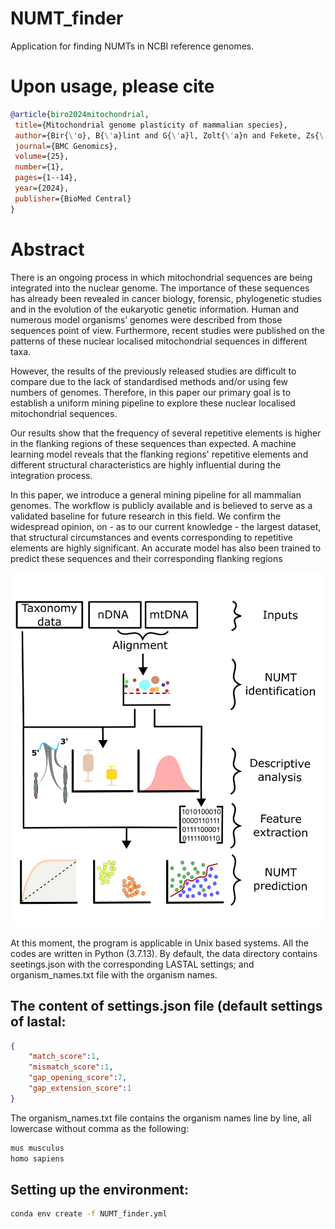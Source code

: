 # NUMT_finder
 Application for finding NUMTs in NCBI reference genomes.

 # Upon usage, please cite
 ``` bib
 @article{biro2024mitochondrial,
  title={Mitochondrial genome plasticity of mammalian species},
  author={Bir{\'o}, B{\'a}lint and G{\'a}l, Zolt{\'a}n and Fekete, Zs{\'o}fia and Klecska, Eszter and Hoffmann, Orsolya Ivett},
  journal={BMC Genomics},
  volume={25},
  number={1},
  pages={1--14},
  year={2024},
  publisher={BioMed Central}
}
 ```

 # Abstract
There is an ongoing process in which mitochondrial sequences are being integrated into the nuclear genome. The importance of these sequences has already been revealed in cancer biology, forensic, phylogenetic studies and in the evolution of the eukaryotic genetic information. Human and numerous model organisms’ genomes were described from those sequences point of view. Furthermore, recent studies were published on the patterns of these nuclear localised mitochondrial sequences in different taxa.

However, the results of the previously released studies are difficult to compare due to the lack of standardised methods and/or using few numbers of genomes. Therefore, in this paper our primary goal is to establish a uniform mining pipeline to explore these nuclear localised mitochondrial sequences.

Our results show that the frequency of several repetitive elements is higher in the flanking regions of these sequences than expected. A machine learning model reveals that the flanking regions' repetitive elements and different structural characteristics are highly influential during the integration process.

In this paper, we introduce a general mining pipeline for all mammalian genomes. The workflow is publicly available and is believed to serve as a validated baseline for future research in this field. We confirm the widespread opinion, on - as to our current knowledge - the largest dataset, that structural circumstances and events corresponding to repetitive elements are highly significant. An accurate model has also been trained to predict these sequences and their corresponding flanking regions

![graphical_abstract](/data/fig6.png)

 At this moment, the program is applicable in Unix based systems. All the codes are written in Python (3.7.13). By default, the data directory contains seetings.json with the corresponding LASTAL settings; and organism_names.txt file with the organism names.

The content of settings.json file (default settings of lastal:
---
```json
{
	"match_score":1,
	"mismatch_score":1,
	"gap_opening_score":7,
	"gap_extension_score":1
}
```

The organism_names.txt file contains the organism names line by line, all lowercase without comma as the following:
```txt
mus musculus
homo sapiens
```

 Setting up the environment:
---
```bash
conda env create -f NUMT_finder.yml
```
